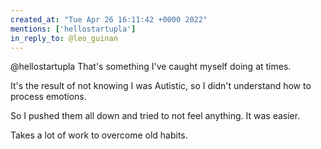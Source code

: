 ```yaml
---
created_at: "Tue Apr 26 16:11:42 +0000 2022"
mentions: ['hellostartupla']
in_reply_to: @leo_guinan
---
```


@hellostartupla That's something I've caught myself doing at times.

It's the result of not knowing I was Autistic, so I didn't understand how to process emotions.

So I pushed them all down and tried to not feel anything. It was easier.

Takes a lot of work to overcome old habits.